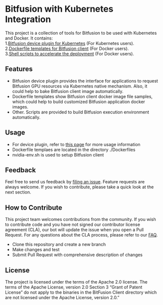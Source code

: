 # Bitfusion with Kubernetes Integration

This project is a collection of tools for Bitfusion to be used with Kubernetes and Docker.
It contains:<br/>
1.[Bitfusion device plugin for Kubernetes](./bitfusion_device_plugin) (For Kubernetes users).<br/>
2.[Dockerfile templates for Bitfusion client](./Dockerfiles) (For Docker users).<br/>
3.[Shell scripts to accelerate the deployment](./nvidia-env.sh) (For Docker users).<br/>

## Features
* Bitfusion device plugin provides the interface for applications to request
Bitfusion GPU resources via Kubernetes native mechanism. Also, it could
help to bake Bitfusion client image automatically.
* Dockerfile templates show Bitfusion client docker image file samples, which
could help to build customized Bitfusion application docker images.
* Other. Scripts are provided to build Bitfusion execution environment
automatically.

## Usage
* For device plugin, refer to [this page](./bitfusion_device_plugin/Readme.md)
for more usage information
* Dockerfile templaes are located in the directory ./Dockerfiles
* nvidia-env.sh is used to setup Bitfusion client

## Feedback
Feel free to send us feedback by [filing an issue](https://github.com/vmware/bitfusion-with-kubernetes-integration/issues/new). Feature requests are always
welcome. If you wish to contribute, please take a quick look at the next section.

## How to Contribute
This project team welcomes contributions from the community. If you wish to
contribute code and you have not signed our contributor license agreement (CLA),
our bot will update the issue when you open a Pull Request. For any questions
about the CLA process, please refer to our [FAQ](https://cla.vmware.com/faq).

* Clone this repository and create a new branch
* Make changes and test
* Submit Pull Request with comprehensive description of changes

## License
The project is licensed under the terms of the Apache 2.0 license.
The terms of the Apache License, version 2.0 Section 3 “Grant of Patent License” do not apply to the binaries in the BitFusion Client directory which are not licensed under the Apache License, version 2.0.”
